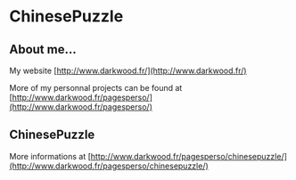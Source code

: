 ChinesePuzzle
=============

About me...
-----------

My website [http://www.darkwood.fr/](http://www.darkwood.fr/)

More of my personnal projects can be found at [http://www.darkwood.fr/pagesperso/](http://www.darkwood.fr/pagesperso/)

ChinesePuzzle
-------------

More informations at [http://www.darkwood.fr/pagesperso/chinesepuzzle/](http://www.darkwood.fr/pagesperso/chinesepuzzle/)

